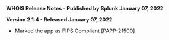 **WHOIS Release Notes - Published by Splunk January 07, 2022**


**Version 2.1.4 - Released January 07, 2022**

* Marked the app as FIPS Compliant [PAPP-21500]